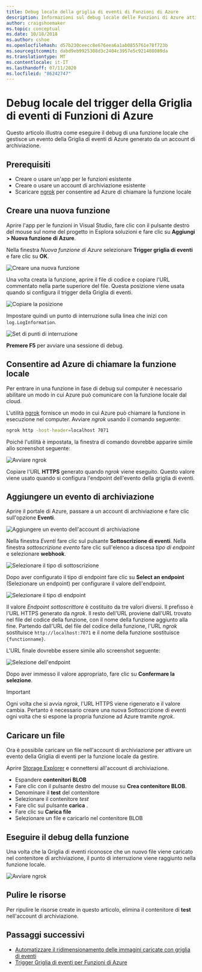 ```yaml
---
title: Debug locale della griglia di eventi di Funzioni di Azure
description: Informazioni sul debug locale delle Funzioni di Azure attivate da una Griglia di eventi
author: craigshoemaker
ms.topic: conceptual
ms.date: 10/18/2018
ms.author: cshoe
ms.openlocfilehash: d57b230ceecc8e676eea6a1ab0855761e78f723b
ms.sourcegitcommit: dabd9eb9925308d3c2404c3957e5c921408089da
ms.translationtype: MT
ms.contentlocale: it-IT
ms.lasthandoff: 07/11/2020
ms.locfileid: "86242747"
---
```

# <a name="azure-function-event-grid-trigger-local-debugging"></a>Debug locale del trigger della Griglia di eventi di Funzioni di Azure

Questo articolo illustra come eseguire il debug di una funzione locale che gestisce un evento della Griglia di eventi di Azure generato da un account di archiviazione. 

## <a name="prerequisites"></a>Prerequisiti

- Creare o usare un'app per le funzioni esistente
- Creare o usare un account di archiviazione esistente
- Scaricare [ngrok](https://ngrok.com/) per consentire ad Azure di chiamare la funzione locale

## <a name="create-a-new-function"></a>Creare una nuova funzione

Aprire l'app per le funzioni in Visual Studio, fare clic con il pulsante destro del mouse sul nome del progetto in Esplora soluzioni e fare clic su **Aggiungi > Nuova funzione di Azure**.

Nella finestra *Nuova funzione di Azure* selezionare **Trigger griglia di eventi** e fare clic su **OK**.

![Creare una nuova funzione](./media/functions-debug-event-grid-trigger-local/functions-debug-event-grid-trigger-local-add-function.png)

Una volta creata la funzione, aprire il file di codice e copiare l'URL commentato nella parte superiore del file. Questa posizione viene usata quando si configura il trigger della Griglia di eventi.

![Copiare la posizione](./media/functions-debug-event-grid-trigger-local/functions-debug-event-grid-trigger-local-copy-location.png)

Impostare quindi un punto di interruzione sulla linea che inizi con `log.LogInformation`.

![Set di punti di interruzione](./media/functions-debug-event-grid-trigger-local/functions-debug-event-grid-trigger-local-set-breakpoint.png)


**Premere F5** per avviare una sessione di debug.

## <a name="allow-azure-to-call-your-local-function"></a>Consentire ad Azure di chiamare la funzione locale

Per entrare in una funzione in fase di debug sul computer è necessario abilitare un modo in cui Azure può comunicare con la funzione locale dal cloud.

L'utilità [ngrok](https://ngrok.com/) fornisce un modo in cui Azure può chiamare la funzione in esecuzione nel computer. Avviare *ngrok* usando il comando seguente:

```bash
ngrok http -host-header=localhost 7071
```
Poiché l'utilità è impostata, la finestra di comando dovrebbe apparire simile allo screenshot seguente:

![Avviare ngrok](./media/functions-debug-event-grid-trigger-local/functions-debug-event-grid-trigger-local-ngrok.png)

Copiare l'URL **HTTPS** generato quando *ngrok* viene eseguito. Questo valore viene usato quando si configura l'endpoint dell'evento della griglia di eventi.

## <a name="add-a-storage-event"></a>Aggiungere un evento di archiviazione

Aprire il portale di Azure, passare a un account di archiviazione e fare clic sull'opzione **Eventi**.

![Aggiungere un evento dell'account di archiviazione](./media/functions-debug-event-grid-trigger-local/functions-debug-event-grid-trigger-local-add-event.png)

Nella finestra *Eventi* fare clic sul pulsante **Sottoscrizione di eventi**. Nella finestra *sottoscrizione evento* fare clic sull'elenco a discesa *tipo di endpoint* e selezionare **webhook**.

![Selezionare il tipo di sottoscrizione](./media/functions-debug-event-grid-trigger-local/functions-debug-event-grid-trigger-local-event-subscription-type.png)

Dopo aver configurato il tipo di endpoint fare clic su **Select an endpoint** (Selezionare un endpoint) per configurare il valore dell'endpoint.

![Selezionare il tipo di endpoint](./media/functions-debug-event-grid-trigger-local/functions-debug-event-grid-trigger-local-event-subscription-endpoint.png)

Il valore *Endpoint sottoscrittore* è costituito da tre valori diversi. Il prefisso è l'URL HTTPS generato da *ngrok*. Il resto dell'URL proviene dall'URL trovato nel file del codice della funzione, con il nome della funzione aggiunto alla fine. Partendo dall'URL del file del codice della funzione, l'URL *ngrok* sostituisce `http://localhost:7071` e il nome della funzione sostituisce `{functionname}`.

L'URL finale dovrebbe essere simile allo screenshot seguente:

![Selezione dell'endpoint](./media/functions-debug-event-grid-trigger-local/functions-debug-event-grid-trigger-local-event-subscription-endpoint-selection.png)

Dopo aver immesso il valore appropriato, fare clic su **Confermare la selezione**.

> [!IMPORTANT]
> Ogni volta che si avvia *ngrok*, l'URL HTTPS viene rigenerato e il valore cambia. Pertanto è necessario creare una nuova Sottoscrizione di eventi ogni volta che si espone la propria funzione ad Azure tramite *ngrok*.

## <a name="upload-a-file"></a>Caricare un file

Ora è possibile caricare un file nell'account di archiviazione per attivare un evento della Griglia di eventi per la funzione locale da gestire. 

Aprire [Storage Explorer](https://azure.microsoft.com/features/storage-explorer/) e connettersi all'account di archiviazione. 

- Espandere **contenitori BLOB** 
- Fare clic con il pulsante destro del mouse su **Crea contenitore BLOB**.
- Denominare il **test** del contenitore
- Selezionare il contenitore *test*
- Fare clic sul pulsante **carica** .
- Fare clic su **Carica file**
- Selezionare un file e caricarlo nel contenitore BLOB

## <a name="debug-the-function"></a>Eseguire il debug della funzione

Una volta che la Griglia di eventi riconosce che un nuovo file viene caricato nel contenitore di archiviazione, il punto di interruzione viene raggiunto nella funzione locale.

![Avviare ngrok](./media/functions-debug-event-grid-trigger-local/functions-debug-event-grid-trigger-local-breakpoint.png)

## <a name="clean-up-resources"></a>Pulire le risorse

Per ripulire le risorse create in questo articolo, elimina il contenitore di **test** nell'account di archiviazione.

## <a name="next-steps"></a>Passaggi successivi

- [Automatizzare il ridimensionamento delle immagini caricate con griglia di eventi](../event-grid/resize-images-on-storage-blob-upload-event.md)
- [Trigger Griglia di eventi per Funzioni di Azure](./functions-bindings-event-grid.md)
